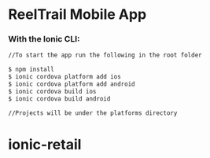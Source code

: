 # ReelTrail Mobile App

### With the Ionic CLI:


``` bash
//To start the app run the following in the root folder

$ npm install
$ ionic cordova platform add ios
$ ionic cordova platform add android
$ ionic cordova build ios
$ ionic cordova build android

//Projects will be under the platforms directory
```
# ionic-retail
